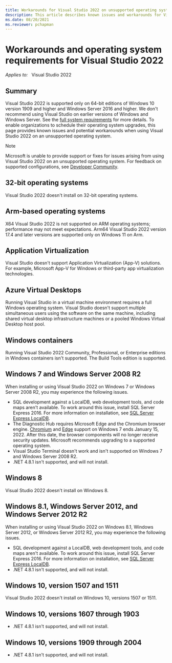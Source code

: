 ```yaml
---
title: Workarounds for Visual Studio 2022 on unsupported operating systems
description: This article describes known issues and workarounds for Visual Studio 2022 when installed on unsupported operating systems.
ms.date: 08/20/2021
ms.reviewer: pchapman
---
```

# Workarounds and operating system requirements for Visual Studio 2022

_Applies to:_ &nbsp; Visual Studio 2022  

## Summary

Visual Studio 2022 is supported only on 64-bit editions of Windows 10 version 1909 and higher and Windows Server 2016 and higher. We don't recommend using Visual Studio on earlier versions of Windows and Windows Server. See the [full system requirements](/visualstudio/releases/2022/system-requirements) for more details. To enable organizations to schedule their operating system upgrades, this page provides known issues and potential workarounds when using Visual Studio 2022 on an unsupported operating system.

> [!NOTE]
> Microsoft is unable to provide support or fixes for issues arising from using Visual Studio 2022 on an unsupported operating system. For feedback on supported configurations, see [Developer Community](https://developercommunity.visualstudio.com/).

## 32-bit operating systems

Visual Studio 2022 doesn't install on 32-bit operating systems.

## Arm-based operating systems

X64 Visual Studio 2022 is not supported on ARM operating systems; performance may not meet expectations. Arm64 Visual Studio 2022 version 17.4 and later versions are supported only on Windows 11 on Arm.

## Application Virtualization

Visual Studio doesn't support Application Virtualization (App-V) solutions. For example, Microsoft App-V for Windows or third-party app virtualization technologies.

## Azure Virtual Desktops

Running Visual Studio in a virtual machine environment requires a full Windows operating system. Visual Studio doesn't support multiple simultaneous users using the software on the same machine, including shared virtual desktop infrastructure machines or a pooled Windows Virtual Desktop host pool.

## Windows containers

Running Visual Studio 2022 Community, Professional, or Enterprise editions in Windows containers isn't supported. The Build Tools edition is supported.

## Windows 7 and Windows Server 2008 R2

When installing or using Visual Studio 2022 on Windows 7 or Windows Server 2008 R2, you may experience the following issues.

- SQL development against a LocalDB, web development tools, and code maps aren't available. To work around this issue, install SQL Server Express 2016. For more information on installation, see [SQL Server Express LocalDB](/sql/database-engine/configure-windows/sql-server-express-localdb).
- The Diagnostic Hub requires Microsoft Edge and the Chromium browser engine. [Chromium](https://cloud.google.com/blog/products/chrome-enterprise/extending-chrome-on-windows-7-to-support-enterprise-customers) and [Edge](/deployedge/microsoft-edge-supported-operating-systems) support on Windows 7 ends January 15, 2022. After this date, the browser components will no longer receive security updates. Microsoft recommends upgrading to a supported operating system.
- Visual Studio Terminal doesn't work and isn't supported on Windows 7 and Windows Server 2008 R2.
- .NET 4.8.1 isn't supported, and will not install.

## Windows 8

Visual Studio 2022 doesn't install on Windows 8.

## Windows 8.1, Windows Server 2012, and Windows Server 2012 R2

When installing or using Visual Studio 2022 on Windows 8.1, Windows Server 2012, or Windows Server 2012 R2, you may experience the following issues.

- SQL development against a LocalDB, web development tools, and code maps aren't available. To work around this issue, install SQL Server Express 2016. For more information on installation, see [SQL Server Express LocalDB](/sql/database-engine/configure-windows/sql-server-express-localdb).
- .NET 4.8.1 isn't supported, and will not install.
 
## Windows 10, version 1507 and 1511

Visual Studio 2022 doesn't install on Windows 10, versions 1507 or 1511.

## Windows 10, versions 1607 through 1903

- .NET 4.8.1 isn't supported, and will not install.

## Windows 10, versions 1909 through 2004

- .NET 4.8.1 isn't supported, and will not install.

